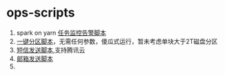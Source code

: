 # ops-scripts
1. spark on yarn [任务监控告警脚本](./python/RMRestApi.py)
2. [一键分区脚本](./shell/disk.sh)，无需任何参数，傻瓜式运行，暂未考虑单块大于2T磁盘分区
3. [短信发送脚本](./python/sendSMS.py),支持腾讯云
4. [邮箱发送脚本](./python/sendEmail.py)
5. 




